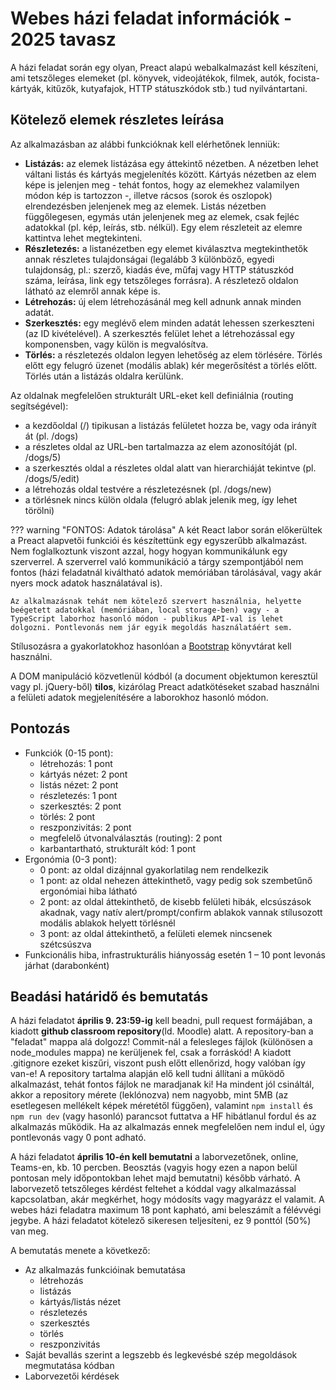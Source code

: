 # Webes házi feladat információk - 2025 tavasz

A házi feladat során egy olyan, Preact alapú webalkalmazást kell készíteni, ami tetszőleges elemeket (pl. könyvek, videojátékok, filmek, autók, focista-kártyák, kitűzők, kutyafajok, HTTP státuszkódok stb.) tud nyilvántartani.

## Kötelező elemek részletes leírása
Az alkalmazásban az alábbi funkcióknak kell elérhetőnek lenniük:

- **Listázás:** az elemek listázása egy áttekintő nézetben. A nézetben lehet váltani listás és kártyás megjelenítés között. Kártyás nézetben az elem képe is jelenjen meg - tehát fontos, hogy az elemekhez valamilyen módon kép is tartozzon -, illetve rácsos (sorok és oszlopok) elrendezésben jelenjenek meg az elemek. Listás nézetben függőlegesen, egymás után jelenjenek meg az elemek, csak fejléc adatokkal (pl. kép, leírás, stb. nélkül). Egy elem részleteit az elemre kattintva lehet megtekinteni.
- **Részletezés:** a listanézetben egy elemet kiválasztva megtekinthetők annak részletes tulajdonságai (legalább 3 különböző, egyedi tulajdonság, pl.: szerző, kiadás éve, műfaj vagy HTTP státuszkód száma, leírása, link egy tetszőleges forrásra). A részletező oldalon látható az elemről annak képe is.
- **Létrehozás:** új elem létrehozásánál meg kell adnunk annak minden adatát.
- **Szerkesztés:** egy meglévő elem minden adatát lehessen szerkeszteni (az ID kivételével). A szerkesztés felület lehet a létrehozással egy komponensben, vagy külön is megvalósítva.
- **Törlés:** a részletezés oldalon legyen lehetőség az elem törlésére. Törlés előtt egy felugró üzenet (modális ablak) kér megerősítést a törlés előtt. Törlés után a listázás oldalra kerülünk.

Az oldalnak megfelelően strukturált URL-eket kell definiálnia (routing segítségével):

- a kezdőoldal (/) tipikusan a listázás felületet hozza be, vagy oda irányít át (pl. /dogs)
- a részletes oldal az URL-ben tartalmazza az elem azonosítóját (pl. /dogs/5)
- a szerkesztés oldal a részletes oldal alatt van hierarchiáját tekintve (pl. /dogs/5/edit)
- a létrehozás oldal testvére a részletezésnek (pl. /dogs/new)
- a törlésnek nincs külön oldala (felugró ablak jelenik meg, így lehet törölni)

??? warning "FONTOS: Adatok tárolása"
    A két React labor során előkerültek a Preact alapvetői funkciói és készítettünk egy egyszerűbb alkalmazást. Nem foglalkoztunk viszont azzal, hogy hogyan kommunikálunk egy szerverrel. A szerverrel való kommunikáció a tárgy szempontjából nem fontos (házi feladatnál kiváltható adatok memóriában tárolásával, vagy akár nyers mock adatok használatával is).

    Az alkalmazásnak tehát nem kötelező szervert használnia, helyette beégetett adatokkal (memóriában, local storage-ben) vagy - a TypeScript laborhoz hasonló módon - publikus API-val is lehet dolgozni. Pontlevonás nem jár egyik megoldás használatáért sem.

Stílusozásra a gyakorlatokhoz hasonlóan a [Bootstrap](https://getbootstrap.com) könyvtárat kell használni.

A DOM manipuláció közvetlenül kódból (a document objektumon keresztül vagy pl. jQuery-ből) **tilos**, kizárólag Preact adatkötéseket szabad használni a felületi adatok megjelenítésére a laborokhoz hasonló módon.

## Pontozás

- Funkciók (0-15 pont):
    - létrehozás: 1 pont
    - kártyás nézet: 2 pont
    - listás nézet: 2 pont
    - részletezés: 1 pont
    - szerkesztés: 2 pont
    - törlés: 2 pont
    - reszponzivitás: 2 pont
    - megfelelő útvonalválasztás (routing): 2 pont
    - karbantartható, strukturált kód: 1 pont
- Ergonómia (0-3 pont):
    - 0 pont: az oldal dizájnnal gyakorlatilag nem rendelkezik
    - 1 pont: az oldal nehezen áttekinthető, vagy pedig sok szembetűnő ergonómiai hiba látható
    - 2 pont: az oldal áttekinthető, de kisebb felületi hibák, elcsúszások akadnak, vagy natív alert/prompt/confirm ablakok vannak stílusozott modális ablakok helyett törlésnél
    - 3 pont: az oldal áttekinthető, a felületi elemek nincsenek szétcsúszva
- Funkcionális hiba, infrastrukturális hiányosság esetén 1 – 10 pont levonás járhat (darabonként)

## Beadási határidő és bemutatás

A házi feladatot **április 9. 23:59-ig** kell beadni, pull request formájában, a kiadott **github classroom repository**(ld. Moodle) alatt. A repository-ban a "feladat" mappa alá dolgozz! Commit-nál a felesleges fájlok (különösen a node_modules mappa) ne kerüljenek fel, csak a forráskód! A kiadott .gitignore ezeket kiszűri, viszont push előtt ellenőrizd, hogy valóban így van-e! A repository tartalma alapján elő kell tudni állítani a működő alkalmazást, tehát fontos fájlok ne maradjanak ki! Ha mindent jól csináltál, akkor a repository mérete (leklónozva) nem nagyobb, mint 5MB (az esetlegesen mellékelt képek méretétől függően), valamint `npm install` és `npm run dev` (vagy hasonló) parancsot futtatva a HF hibátlanul fordul és az alkalmazás működik. Ha az alkalmazás ennek megfelelően nem indul el, úgy pontlevonás vagy 0 pont adható.

A házi feladatot **április 10-én kell bemutatni** a laborvezetőnek, online, Teams-en, kb. 10 percben. Beosztás (vagyis hogy ezen a napon belül pontosan mely időpontokban lehet majd bemutatni) később várható. A laborvezető tetszőleges kérdést feltehet a kóddal vagy alkalmazással kapcsolatban, akár megkérhet, hogy módosíts vagy magyarázz el valamit. A webes házi feladatra maximum 18 pont kapható, ami beleszámít a félévvégi jegybe. A házi feladatot kötelező sikeresen teljesíteni, ez 9 ponttól (50%) van meg.

A bemutatás menete a következő:

- Az alkalmazás funkcióinak bemutatása
    - létrehozás
    - listázás
    - kártyás/listás nézet
    - részletezés
    - szerkesztés
    - törlés
    - reszponzivitás
- Saját bevallás szerint a legszebb és legkevésbé szép megoldások megmutatása kódban
- Laborvezetői kérdések